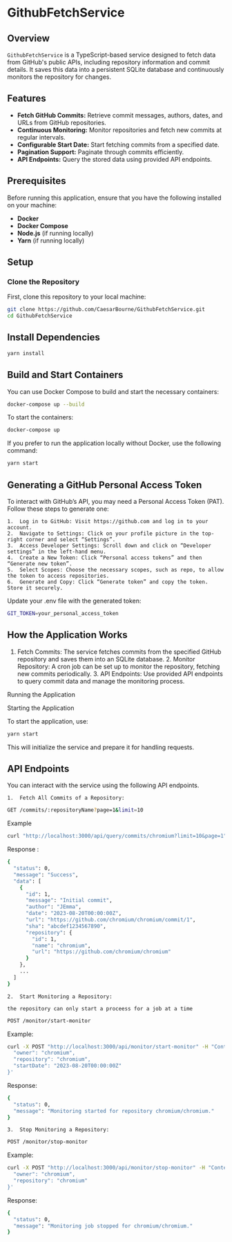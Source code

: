 <!-- # GithubFetchService

## Getting Started

Follow these steps below to start application:

1. Install dependencies:

   ```bash
   docker compose
   ```

   This project is one that pulls data froma git repository and pushes toa sqlite database

## Prerequisites

Before you begin, ensure you have the following installed on your machine:

- Docker
- Docker Compose and postman agent
- Postman or Postman Web

## Getting Started

### Clone the Repository

First, clone this repository to your local machine:

```sh
git clone https://github.com/yourusername/yourrepository.git
cd yourrepository
```

Build and start the containers

```sh
docker-compose up --build
```

Start the containers

````sh
docker-compose up
```
```` -->

# GithubFetchService

## Overview

`GithubFetchService` is a TypeScript-based service designed to fetch data from GitHub's public APIs, including repository information and commit details. It saves this data into a persistent SQLite database and continuously monitors the repository for changes.

## Features

- **Fetch GitHub Commits:** Retrieve commit messages, authors, dates, and URLs from GitHub repositories.
- **Continuous Monitoring:** Monitor repositories and fetch new commits at regular intervals.
- **Configurable Start Date:** Start fetching commits from a specified date.
- **Pagination Support:** Paginate through commits efficiently.
- **API Endpoints:** Query the stored data using provided API endpoints.

## Prerequisites

Before running this application, ensure that you have the following installed on your machine:

- **Docker**
- **Docker Compose**
- **Node.js** (if running locally)
- **Yarn** (if running locally)

## Setup

### Clone the Repository

First, clone this repository to your local machine:

```bash
git clone https://github.com/CaesarBourne/GithubFetchService.git
cd GithubFetchService
```

## Install Dependencies

```bash
yarn install
```

## Build and Start Containers

You can use Docker Compose to build and start the necessary containers:

```bash
docker-compose up --build
```

To start the containers:

```bash
docker-compose up
```

If you prefer to run the application locally without Docker, use the following command:

```bash
yarn start
```

## Generating a GitHub Personal Access Token

To interact with GitHub’s API, you may need a Personal Access Token (PAT). Follow these steps to generate one:

    1.	Log in to GitHub: Visit https://github.com and log in to your account.
    2.	Navigate to Settings: Click on your profile picture in the top-right corner and select “Settings”.
    3.	Access Developer Settings: Scroll down and click on “Developer settings” in the left-hand menu.
    4.	Create a New Token: Click “Personal access tokens” and then “Generate new token”.
    5.	Select Scopes: Choose the necessary scopes, such as repo, to allow the token to access repositories.
    6.	Generate and Copy: Click “Generate token” and copy the token. Store it securely.

Update your .env file with the generated token:

```bash
GIT_TOKEN=your_personal_access_token
```

## How the Application Works

1. Fetch Commits: The service fetches commits from the specified GitHub repository and saves them into an SQLite database. 2. Monitor Repository: A cron job can be set up to monitor the repository, fetching new commits periodically. 3. API Endpoints: Use provided API endpoints to query commit data and manage the monitoring process.

Running the Application

Starting the Application

To start the application, use:

```bash
yarn start
```

This will initialize the service and prepare it for handling requests.

## API Endpoints

You can interact with the service using the following API endpoints.

    1.	Fetch All Commits of a Repository:

```bash
GET /commits/:repositoryName?page=1&limit=10
```

Example

```bash
curl "http://localhost:3000/api/query/commits/chromium?limit=10&page=1"
```

Response :

```bash
{
  "status": 0,
  "message": "Success",
  "data": [
    {
      "id": 1,
      "message": "Initial commit",
      "author": "JEmma",
      "date": "2023-08-20T00:00:00Z",
      "url": "https://github.com/chromium/chromium/commit/1",
      "sha": "abcdef1234567890",
      "repository": {
        "id": 1,
        "name": "chromium",
        "url": "https://github.com/chromium/chromium"
      }
    },
    ...
  ]
}
```

    2.	Start Monitoring a Repository:

    the repository can only start a proceess for a job at a time

```bash
POST /monitor/start-monitor
```

Example:

```bash
curl -X POST "http://localhost:3000/api/monitor/start-monitor" -H "Content-Type: application/json" -d '{
  "owner": "chromium",
  "repository": "chromium",
  "startDate": "2023-08-20T00:00:00Z"
}'
```

Response:

```bash
{
  "status": 0,
  "message": "Monitoring started for repository chromium/chromium."
}
```

    3.	Stop Monitoring a Repository:

```bash
POST /monitor/stop-monitor
```

Example:

```bash
curl -X POST "http://localhost:3000/api/monitor/stop-monitor" -H "Content-Type: application/json" -d '{
  "owner": "chromium",
  "repository": "chromium"
}'
```

Response:

```bash
{
  "status": 0,
  "message": "Monitoring job stopped for chromium/chromium."
}
```
